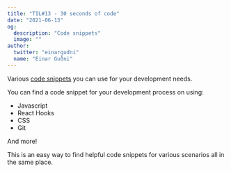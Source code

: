 ```yaml
---
title: "TIL#13 - 30 seconds of code"
date: "2021-06-13"
og:
  description: "Code snippets"
  image: ""
author:
  twitter: "einargudni"
  name: "Einar Guðni"
---
```


Various [code snippets](https://www.30secondsofcode.org/) you can use for your development needs.

You can find a code snippet for your development process on using:

- Javascript
- React Hooks
- CSS
- Git

And more!

This is an easy way to find helpful code snippets for various scenarios all in the same place.
